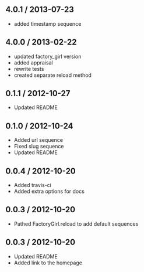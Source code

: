 ## 4.0.1 / 2013-07-23

* added timestamp sequence

## 4.0.0 / 2013-02-22

* updated factory_girl version
* added appraisal
* rewrite tests
* created separate reload method

## 0.1.1 / 2012-10-27

* Updated README

## 0.1.0 / 2012-10-24

* Added url sequence
* Fixed slug sequence
* Updated README

## 0.0.4 / 2012-10-20

* Added travis-ci
* Added extra options for docs

## 0.0.3 / 2012-10-20

* Pathed FactoryGirl.reload to add default sequences

## 0.0.3 / 2012-10-20

* Updated README
* Added link to the homepage
